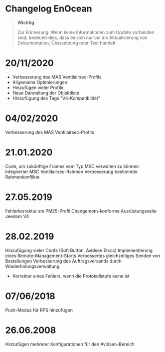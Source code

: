 # Changelog EnOcean

>**Wichtig**
>
>Zur Erinnerung: Wenn keine Informationen zum Update vorhanden sind, bedeutet dies, dass es sich nur um die Aktualisierung von Dokumentation, Übersetzung oder Text handelt

# 20/11/2020

- Verbesserung des MAS Ventilairsec-Profils
- Allgemeine Optimierungen
- Hinzufügen vieler Profile
- Neue Darstellung der Objektliste
- Hinzufügung des Tags "V4-Kompatibilität"

# 04/02/2020

Verbesserung des MAS Ventilairsec-Profils

# 21.01.2020

Code, um zukünftige Frames vom Typ MSC verwalten zu können
Integrierter MSC Ventilairsec-Rahmen
Verbesserung bestimmter Rahmenkonflikte

# 27.05.2019

Fehlerkorrektur am PM25-Profil
Changemetn-konforme Ausrüstungsseite Jeedom V4

# 28.02.2019

Hinzufügung vieler Confs (Soft Button, Avidsen Etccc)
Implementierung eines Remote-Management-Starts
Verbessertes gleichzeitiges Senden von Bestellungen
Verbesserung des Auftragsversands durch Wiederholungsverwaltung

- Korrektur eines Fehlers, wenn die Protokollstufe keine ist

# 07/06/2018

Push-Modus für RPS hinzufügen

# 26.06.2008

Hinzufügen mehrerer Konfigurationen für den Avidsen-Bereich
